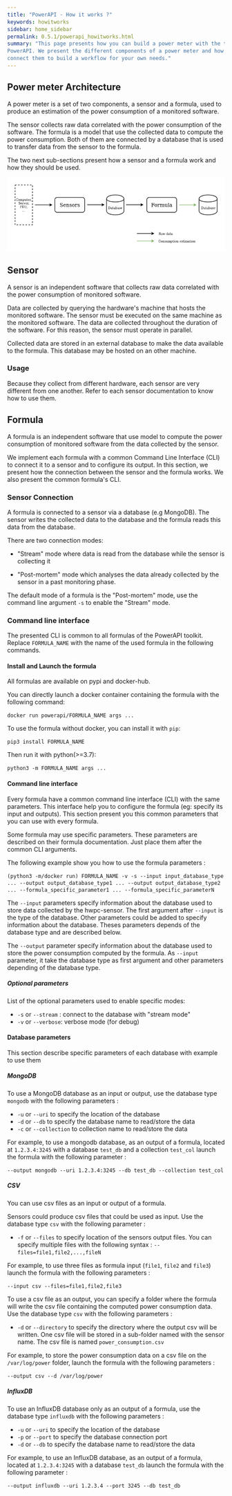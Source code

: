 ```yaml
---
title: "PowerAPI - How it works ?"
keywords: howitworks
sidebar: home_sidebar
permalink: 0.5.1/powerapi_howitworks.html
summary: "This page presents how you can build a power meter with the tools provided by
PowerAPI. We present the different components of a power meter and how you can
connect them to build a workflow for your own needs."
---
```



## Power meter Architecture

A power meter is a set of two components, a sensor and a formula, used to
produce an estimation of the power consumption of a monitored software.

The sensor collects raw data correlated with the power consumption of the
software. The formula is a model that use the collected data to compute the
power consumption. Both of them are connected by a database that is used to
transfer data from the sensor to the formula.

The two next sub-sections present how a sensor and a formula
work and how they should be used.

![arch](images/powerAPI_archi.png)

## Sensor

A sensor is an independent software that collects raw data correlated with the
power consumption of monitored software.

Data are collected by querying the hardware's machine that hosts the monitored
software. The sensor must be executed on the same machine as the monitored
software. The data are collected throughout the duration of the software. For this reason,
the sensor must operate in parallel.

Collected data are stored in an external database to make the data available to
the formula. This database may be hosted on an other machine.

### Usage

Because they collect from different hardware, each sensor are very different
from one another. Refer to each sensor documentation to know how to use them.

## Formula

A formula is an independent software that use model to compute the power consumption of
monitored software from the data collected by the sensor.

We implement each formula with a common Command Line Interface (CLI) to connect
it to a sensor and to configure its output. In this section, we present how the
connection between the sensor and the formula works. We also present the common
formula's CLI.

### Sensor Connection

A formula is connected to a sensor via a database (e.g MongoDB). The sensor writes
the collected data to the database and the formula reads this data from the
database.

There are two connection modes:

- "Stream" mode where data is read from the database while the sensor is collecting it

- "Post-mortem" mode which analyses the data already collected by the sensor in a
  past monitoring phase.

The default mode of a formula is the "Post-mortem" mode, use the command line
argument `-s` to enable the "Stream" mode.

### Command line interface

The presented CLI is common to all formulas of the PowerAPI toolkit.
Replace `FORMULA_NAME` with the name of the used formula in the
following commands.

#### Install and Launch the formula

All formulas are available on pypi and docker-hub.

You can directly launch a docker container containing the formula with the following
command:

	docker run powerapi/FORMULA_NAME args ...

To use the formula without docker, you can install it with `pip`:

	pip3 install FORMULA_NAME

Then run it with python(>=3.7):

	python3 -m FORMULA_NAME args ...

#### Command line interface

Every formula have a common command line interface (CLI) with the same
parameters. This interface help you to configure the formula (eg: specify its
input and outputs). This section present you this common parameters that you can
use with every formula.

Some formula may use specific parameters. These parameters are described on their
formula documentation. Just place them after the common CLI arguments.

The following example show you how to use the formula parameters :


	(python3 -m/docker run) FORMULA_NAME -v -s --input input_database_type ... --output output_database_type1 ... --output output_database_type2 ... --formula_specific_parameter1 ... --formula_specific_parameterN


The `--input` parameters specify information about the database used to store data
collected by the hwpc-sensor. The first argument after `--input` is the type of the
database. Other parameters could be added to specify information about the
database. Theses parameters depends of the database type and are described below.

The `--output` parameter specify information about the database used to store the
power consumption computed by the formula. As `--input` parameter, it take the
database type as first argument and other parameters depending of the database
type.


##### Optional parameters

List of the optional parameters used to enable specific modes:

- `-s` or `--stream` : connect to the database with "stream mode"
- `-v` or `--verbose`: verbose mode (for debug)

#### Database parameters

This section describe specific parameters of each database with example to use them

##### MongoDB

To use a MongoDB database as an input or output, use the database type `mongodb`
with the following parameters :

- `-u` or `--uri` to specify the location of the database
- `-d` or `--db` to specify the database name to read/store the data
- `-c` or `--collection` to collection name to read/store the data

For example, to use a mongodb database, as an output of a formula, located at
`1.2.3.4:3245` with a database `test_db` and a collection `test_col` launch the
formula with the following parameter :
	
	--output mongodb --uri 1.2.3.4:3245 --db test_db --collection test_col


##### CSV

You can use csv files as an input or output of a formula. 

Sensors could produce csv files that could be used as input. Use the database type `csv` with
the following parameter :

- `-f` or `--files` to specify location of the sensors output files. You can
  specify multiple files with the following syntax :
  `--files=file1,file2,...,fileN`

For example, to use three files as formula input (`file1`, `file2` and `file3`)
launch the formula with the following parameters :
	
	--input csv --files=file1,file2,file3


To use a csv file as an output, you can specify a folder where the formula will
write the csv file containing the computed power consumption data. Use the
database type `csv` with the following parameters :

- `-d` or `--directory` to specify the directory where the output csv will be
  written. One csv file will be stored in a sub-folder named with the sensor name. The
  csv file is named `power_consumption.csv`
	
For example, to store the power consumption data on a csv file on the
`/var/log/power` folder, launch the formula with the following parameters :
	
	--output csv --d /var/log/power
	
##### InfluxDB

To use an InfluxDB database only as an output of a formula, use the database type `influxdb` with the following parameters : 

- `-u` or `--uri` to specify the location of the database
- `-p` or `--port` to specify the database connection port
- `-d` or `--db` to specify the database name to read/store the data

For example, to use an InfluxDB database, as an output of a formula, located at `1.2.3.4:3245` with a database `test_db` launch the formula with the following parameter : 
	
	--output influxdb --uri 1.2.3.4 --port 3245 --db test_db
